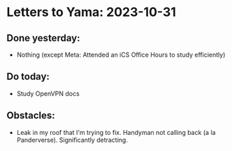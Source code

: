 # Letters to Yama: 2023-10-31

## Done yesterday:
- Nothing (except Meta: Attended an iCS Office Hours to study efficiently)

## Do today:
- Study OpenVPN docs 

## Obstacles:
- Leak in my roof that I'm trying to fix. Handyman not calling back (a la Panderverse). Significantly detracting. 

